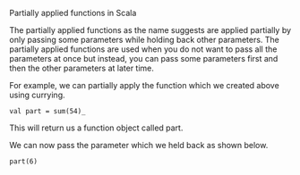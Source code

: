 Partially applied functions in Scala

The partially applied functions as the name suggests are applied partially by only passing some parameters while holding back other parameters. The partially applied functions are used when you do not want to pass all the parameters at once but instead, you can pass some parameters first and then the other parameters at later time.

For example, we can partially apply the function which we created above using currying.

```val part = sum(54)_```

This will return us a function object called part.

We can now pass the parameter which we held back as shown below.

```part(6)```
